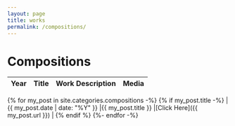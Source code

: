 ```yaml
---
layout: page
title: works
permalink: /compositions/
---
```



<h1>Compositions</h1>

|Year |Title  |Work Description  | Media |
|---|---|---|---|
{% for my_post in site.categories.compositions -%}
{% if my_post.title -%}
| {{ my_post.date | date: "%Y" }} |{{ my_post.title }}  |[Click Here]({{ my_post.url }})  |
{% endif %}
{%- endfor -%}

